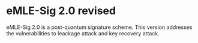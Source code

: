 # eMLE-Sig 2.0 revised

eMLE-Sig 2.0 is a post-quantum signature scheme. This version addresses the vulnerabilities to leackage attack and key recovery attack.




